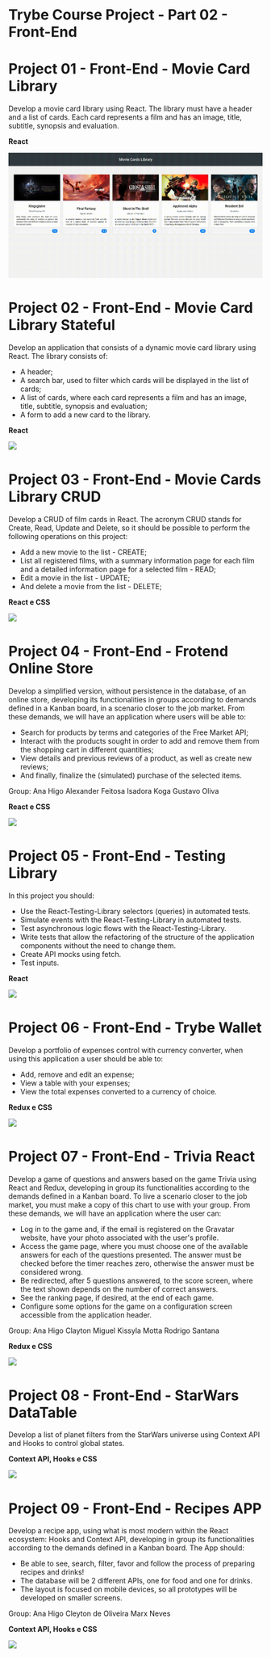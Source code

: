 # Trybe Course Project - Part 02 - Front-End
# Project 01 -  Front-End - Movie Card Library
Develop a movie card library using React. The library must have a header and a list of cards. Each card represents a film and has an image, title, subtitle, synopsis and evaluation.

**React**

![](/Gift_Projects/Project_01_Movie_Cards_Library.gif)

# Project 02 - Front-End - Movie Card Library Stateful
Develop an application that consists of a dynamic movie card library using React. The library consists of:
- A header;
- A search bar, used to filter which cards will be displayed in the list of cards;
- A list of cards, where each card represents a film and has an image, title, subtitle, synopsis and evaluation;
- A form to add a new card to the library.

**React**

![](/Gift_Projects/Project_02_Movie_Cards_Library_Stateful.gif)

# Project 03 - Front-End - Movie Cards Library CRUD
Develop a CRUD of film cards in React. The acronym CRUD stands for Create, Read, Update and Delete, so it should be possible to perform the following operations on this project:
- Add a new movie to the list - CREATE;
- List all registered films, with a summary information page for each film and a detailed information page for a selected film - READ;
- Edit a movie in the list - UPDATE;
- And delete a movie from the list - DELETE;

**React e CSS**

![](/Gift_Projects/Project_03_Movie_Cards_Library_CRUD.gif)

# Project 04 - Front-End - Frotend Online Store
Develop a simplified version, without persistence in the database, of an online store, developing its functionalities in groups according to demands defined in a Kanban board, in a scenario closer to the job market. From these demands, we will have an application where users will be able to:
- Search for products by terms and categories of the Free Market API;
- Interact with the products sought in order to add and remove them from the shopping cart in different quantities;
- View details and previous reviews of a product, as well as create new reviews;
- And finally, finalize the (simulated) purchase of the selected items.

Group: 
<a src="https://github.com/anahigo">Ana Higo</a>
<a src="https://github.com/AlexanderFeitosa">Alexander Feitosa</a>
<a src="https://github.com/isakoga">Isadora Koga</a>
<a src="https://github.com/TGus17">Gustavo Oliva</a>

**React e CSS**

![](/Gift_Projects/Project_04_Frotend_Online_Store.gif)

# Project 05 - Front-End - Testing Library
In this project you should:
- Use the React-Testing-Library selectors (queries) in automated tests.
- Simulate events with the React-Testing-Library in automated tests.
- Test asynchronous logic flows with the React-Testing-Library.
- Write tests that allow the refactoring of the structure of the application components without the need to change them.
- Create API mocks using fetch.
- Test inputs.

**React**

![](/Gift_Projects/Project_05_Project_React_Testing_Library.gif)

# Project 06 - Front-End - Trybe Wallet
Develop a portfolio of expenses control with currency converter, when using this application a user should be able to:
- Add, remove and edit an expense;
- View a table with your expenses;
- View the total expenses converted to a currency of choice.

**Redux e CSS**

![](/Gift_Projects/Project_06_Redux_Trybe_Wallet.gif)

# Project 07 - Front-End - Trivia React
Develop a game of questions and answers based on the game Trivia using React and Redux, developing in group its functionalities according to the demands defined in a Kanban board. To live a scenario closer to the job market, you must make a copy of this chart to use with your group. From these demands, we will have an application where the user can:
- Log in to the game and, if the email is registered on the Gravatar website, have your photo associated with the user's profile.
- Access the game page, where you must choose one of the available answers for each of the questions presented. The answer must be checked before the timer reaches zero, otherwise the answer must be considered wrong.
- Be redirected, after 5 questions answered, to the score screen, where the text shown depends on the number of correct answers.
- See the ranking page, if desired, at the end of each game.
- Configure some options for the game on a configuration screen accessible from the application header.

Group: 
<a src="https://github.com/anahigo">Ana Higo</a>
<a src="https://github.com/Clayton1805">Clayton Miguel</a>
<a src="https://github.com/mottak">Kissyla Motta</a>
<a src="https://github.com/rodrigodesantanaribeiro">Rodrigo Santana</a>

**Redux e CSS**

![](/Gift_Projects/Project_07_Trivia_React_Redux.gif)

# Project 08 - Front-End - StarWars DataTable
Develop a list of planet filters from the StarWars universe using Context API and Hooks to control global states.

**Context API, Hooks e CSS**

![](/Gift_Projects/Project_08_StarWars_DataTable_Hooks.gif)

# Project 09 - Front-End - Recipes APP
Develop a recipe app, using what is most modern within the React ecosystem: Hooks and Context API, developing in group its functionalities according to the demands defined in a Kanban board.
The App should:
- Be able to see, search, filter, favor and follow the process of preparing recipes and drinks!
- The database will be 2 different APIs, one for food and one for drinks.
- The layout is focused on mobile devices, so all prototypes will be developed on smaller screens.

Group: 
<a src="https://github.com/anahigo">Ana Higo</a>
<a src="https://github.com/cleytonoliveira">Cleyton de Oliveira</a>
<a src="https://github.com/Marxneves">Marx Neves</a>

**Context API, Hooks e CSS**

![](/Gift_Projects/Project_09_Recipes_APP.gif)